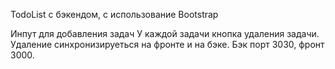 TodoList с бэкендом, с использование Bootstrap

Инпут для добавления задач
У каждой задачи кнопка удаления задачи.
Удаление синхронизируеться на фронте и на бэке.
Бэк порт 3030, фронт 3000.
